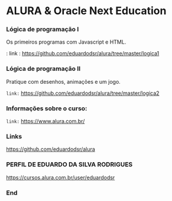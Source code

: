 # ALURA & Oracle Next Education

### Lógica de programação I 
Os primeiros programas com Javascript e HTML.

: link : https://github.com/eduardodsr/alura/tree/master/logica1

### Lógica de programação II
Pratique com desenhos, animações e um jogo.

``` link: ```  https://github.com/eduardodsr/alura/tree/master/logica2

### Informações sobre o curso:

``` link: ```  https://www.alura.com.br/

### Links

<https://github.com/eduardodsr/alura>

### PERFIL DE EDUARDO DA SILVA RODRIGUES

https://cursos.alura.com.br/user/eduardodsr

### End
